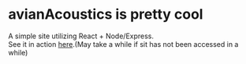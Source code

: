 # avianAcoustics is pretty cool

A simple site utilizing React + Node/Express.<br>
See it in action [here](https://avianacoustics-backend.onrender.com).(May take a while if sit has not been accessed in a while)
